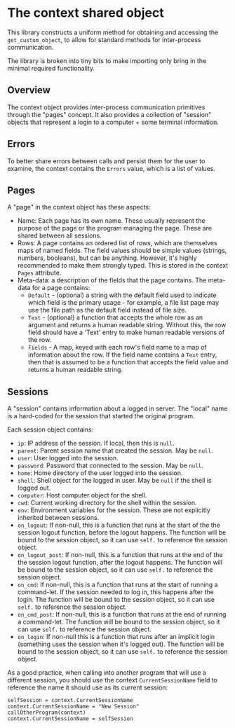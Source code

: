# The context shared object

This library constructs a uniform method for obtaining and accessing the `get_custom_object`, to allow for standard methods for inter-process communication.

The library is broken into tiny bits to make importing only bring in the minimal required functionality.

## Overview

The context object provides inter-process communication primitives through the "pages" concept.  It also provides a collection of "session" objects that represent a login to a computer + some terminal information.

## Errors

To better share errors between calls and persist them for the user to examine, the context contains the `Errors` value, which is a list of values.

## Pages

A "page" in the context object has these aspects:

* Name: Each page has its own name.  These usually represent the purpose of the page or the program managing the page.  These are shared between all sessions.
* Rows: A page contains an ordered list of rows, which are themselves maps of named fields.  The field values should be simple values (strings, numbers, booleans), but can be anything.  However, it's highly recommended to make them strongly typed.  This is stored in the context `Pages` attribute.
* Meta-data: a description of the fields that the page contains.  The meta-data for a page contains:
    * `Default` - (optional) a string with the default field used to indicate which field is the primary usage - for example, a file list page may use the file path as the default field instead of file size.
    * `Text` - (optional) a function that accepts the whole row as an argument and returns a human readable string.  Without this, the row field should have a 'Text' entry to make human readable versions of the row.
    * `Fields` - A map, keyed with each row's field name to a map of information about the row.  If the field name contains a `Text` entry, then that is assumed to be a function that accepts the field value and returns a human readable string.

## Sessions

A "session" contains information about a logged in server.  The "local" name is a hard-coded for the session that started the original program.

Each session object contains:

* `ip`: IP address of the session.  If local, then this is `null`.
* `parent`: Parent session name that created the session.  May be `null`.
* `user`: User logged into the session.
* `password`: Password that connected to the session.  May be `null`.
* `home`: Home directory of the user logged into the session.
* `shell`: Shell object for the logged in user.  May be `null` if the shell is logged out.
* `computer`: Host computer object for the shell.
* `cwd`: Current working directory for the shell within the session.
* `env`: Environment variables for the session.  These are not explicitly inherited between sessions.
* `on_logout`: If non-null, this is a function that runs at the start of the the session logout function, before the logout happens.  The function will be bound to the session object, so it can use `self.` to reference the session object.
* `on_logout_post`: If non-null, this is a function that runs at the end of the the session logout function, after the logout happens.  The function will be bound to the session object, so it can use `self.` to reference the session object.
* `on_cmd`: If non-null, this is a function that runs at the start of running a command-let.  If the session needed to log in, this happens after the login.  The function will be bound to the session object, so it can use `self.` to reference the session object.
* `on_cmd_post`: If non-null, this is a function that runs at the end of running a command-let.  The function will be bound to the session object, so it can use `self.` to reference the session object.
* `on_login`: If non-null this is a function that runs after an implicit login (something uses the session when it's logged out).  The function will be bound to the session object, so it can use `self.` to reference the session object.

As a good practice, when calling into another program that will use a different session, you should use the context `CurrentSessionName` field to reference the name it should use as its current session:

```miniscript
selfSession = context.CurrentSessionName
context.CurrentSessionName = "New Session"
callOtherProgram(context)
context.CurrentSessionName = selfSession
```
